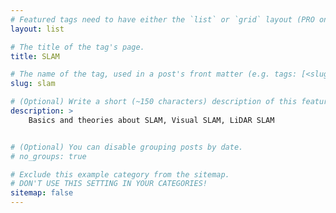 ```yaml
---
# Featured tags need to have either the `list` or `grid` layout (PRO only).
layout: list

# The title of the tag's page.
title: SLAM

# The name of the tag, used in a post's front matter (e.g. tags: [<slug>]).
slug: slam

# (Optional) Write a short (~150 characters) description of this featured tag.
description: >
    Basics and theories about SLAM, Visual SLAM, LiDAR SLAM


# (Optional) You can disable grouping posts by date.
# no_groups: true

# Exclude this example category from the sitemap.
# DON'T USE THIS SETTING IN YOUR CATEGORIES!
sitemap: false
---
```

